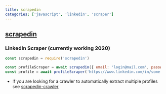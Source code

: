 ```yaml
---
title: scrapedin
categories: ['javascript', 'linkedin', 'scraper']
---
```

## [scrapedin](https://github.com/linkedtales/scrapedin)

### LinkedIn Scraper (currently working 2020)


```javascript
const scrapedin = require('scrapedin')

const profileScraper = await scrapedin({ email: 'login@mail.com', password: 'pass' })
const profile = await profileScraper('https://www.linkedin.com/in/some-profile/')
```

- If you are looking for a crawler to automatically extract multiple profiles see [scrapedin-crawler](https://github.com/linkedtales/scrapedin-linkedin-crawler)
